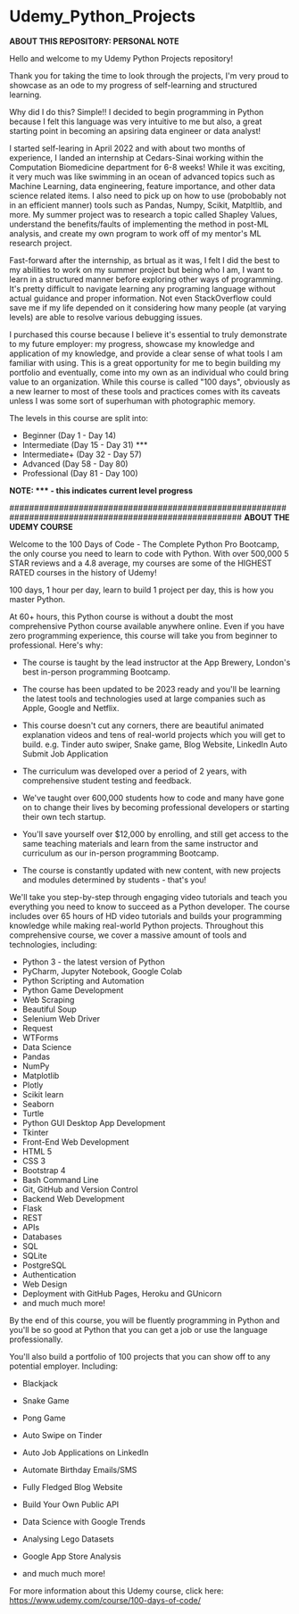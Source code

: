 # Udemy_Python_Projects

**ABOUT THIS REPOSITORY: PERSONAL NOTE**

Hello and welcome to my Udemy Python Projects repository!

Thank you for taking the time to look through the projects, I'm very proud to showcase as an ode to my progress of self-learning and structured learning. 

Why did I do this? Simple!! I decided to begin programming in Python because I felt this language was very intuitive to me but also, a great starting point in becoming an apsiring data engineer or data analyst!

I started self-learing in April 2022 and with about two months of experience, I landed an internship at Cedars-Sinai working within the Computation Biomedicine department for 6-8 weeks! While it was exciting, it very much was like swimming in an ocean of advanced topics such as Machine Learning, data engineering, feature importance, and other data science related items. I also need to pick up on how to use (probobably not in an efficient manner) tools such as Pandas, Numpy, Scikit, Matpltlib, and more. My summer project was to research a topic called Shapley Values, understand the benefits/faults of implementing the method in post-ML analysis, and create my own program to work off of my mentor's ML research project.

Fast-forward after the internship, as brtual as it was, I felt I did the best to my abilities to work on my summer project but being who I am, I want to learn in a structured manner before exploring other ways of programming.  It's pretty difficult to navigate learning any programing language without actual guidance and proper information. Not even StackOverflow could save me if my life depended on it considering how many people (at varying levels) are able to resolve various debugging issues. 

I purchased this course because I believe it's essential to truly demonstrate to my future employer: my progress, showcase my knowledge and application of my knowledge, and provide a clear sense of what tools I am familiar with using. This is a great opportunity for me to begin building my portfolio and eventually, come into my own as an individual who could bring value to an organization.  While this course is called "100 days", obviously as a new learner to most of these tools and practices comes with its caveats unless I was some sort of superhuman with photographic memory.

The levels in this course are split into:
 * Beginner      (Day 1 - Day 14)
 * Intermediate  (Day 15 - Day 31) ***
 * Intermediate+ (Day 32 - Day 57)
 * Advanced      (Day 58 - Day 80)
 * Professional  (Day 81 - Day 100)
        
**NOTE: *** - this indicates current level progress** 

#######################################################################################################
**ABOUT THE UDEMY COURSE**


Welcome to the 100 Days of Code - The Complete Python Pro Bootcamp, the only course you need to learn to code with Python. With over 500,000 5 STAR reviews and a 4.8 average, my courses are some of the HIGHEST RATED courses in the history of Udemy!

100 days, 1 hour per day, learn to build 1 project per day, this is how you master Python.

At 60+ hours, this Python course is without a doubt the most comprehensive Python course available anywhere online. Even if you have zero programming experience, this course will take you from beginner to professional. Here's why:
  
  * The course is taught by the lead instructor at the App Brewery, London's best in-person programming Bootcamp.
  
  * The course has been updated to be 2023 ready and you'll be learning the latest tools and technologies used at large companies such as Apple, Google and Netflix.

  * This course doesn't cut any corners, there are beautiful animated explanation videos and tens of real-world projects which you will get to build. e.g. Tinder auto swiper, Snake game, Blog Website, LinkedIn Auto Submit Job Application

  * The curriculum was developed over a period of 2 years, with comprehensive student testing and feedback.

  * We've taught over 600,000 students how to code and many have gone on to change their lives by becoming professional developers or starting their own tech startup.

  * You'll save yourself over $12,000 by enrolling, and still get access to the same teaching materials and learn from the same instructor and curriculum as our in-person programming Bootcamp.

  * The course is constantly updated with new content, with new projects and modules determined by students - that's you!



We'll take you step-by-step through engaging video tutorials and teach you everything you need to know to succeed as a Python developer.
The course includes over 65 hours of HD video tutorials and builds your programming knowledge while making real-world Python projects.
Throughout this comprehensive course, we cover a massive amount of tools and technologies, including:

  * Python 3 - the latest version of Python
  * PyCharm, Jupyter Notebook, Google Colab
  * Python Scripting and Automation
  * Python Game Development
  * Web Scraping
  * Beautiful Soup
  * Selenium Web Driver
  * Request
  * WTForms
  * Data Science
  * Pandas
  * NumPy
  * Matplotlib
  * Plotly
  * Scikit learn
  * Seaborn
  * Turtle
  * Python GUI Desktop App Development
  * Tkinter
  * Front-End Web Development
  * HTML 5
  * CSS 3
  * Bootstrap 4
  * Bash Command Line
  * Git, GitHub and Version Control
  * Backend Web Development
  * Flask
  * REST
  * APIs
  * Databases
  * SQL
  * SQLite
  * PostgreSQL
  * Authentication
  * Web Design
  * Deployment with GitHub Pages, Heroku and GUnicorn
  * and much much more!

By the end of this course, you will be fluently programming in Python and you'll be so good at Python that you can get a job or use the language professionally.

You'll also build a portfolio of 100 projects that you can show off to any potential employer. Including:

  * Blackjack

  * Snake Game

  * Pong Game

  * Auto Swipe on Tinder

  * Auto Job Applications on LinkedIn

  * Automate Birthday Emails/SMS

  * Fully Fledged Blog Website

  * Build Your Own Public API

  * Data Science with Google Trends

  * Analysing Lego Datasets

  * Google App Store Analysis

  * and much much more!

For more information about this Udemy course, click here: https://www.udemy.com/course/100-days-of-code/ 
